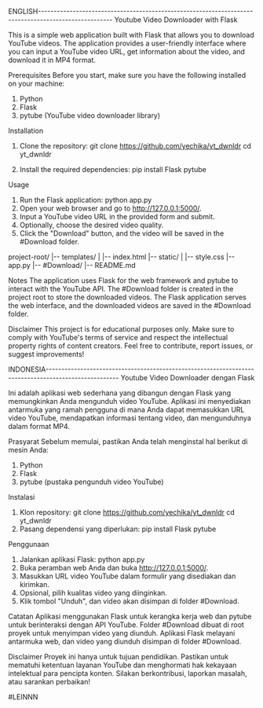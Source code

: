 ENGLISH-----------------------------------------------------------------------------------------------------
Youtube Video Downloader with Flask

This is a simple web application built with Flask that allows you to download YouTube videos. The application provides a user-friendly interface where you can input a YouTube video URL, get information about the video, and download it in MP4 format.

Prerequisites
Before you start, make sure you have the following installed on your machine:

1. Python
2. Flask
3. pytube (YouTube video downloader library)

Installation
1. Clone the repository:
git clone https://github.com/yechika/yt_dwnldr
cd yt_dwnldr

2. Install the required dependencies:
pip install Flask pytube

Usage
1. Run the Flask application:
python app.py
2. Open your web browser and go to http://127.0.0.1:5000/.
3. Input a YouTube video URL in the provided form and submit.
4. Optionally, choose the desired video quality.
5. Click the "Download" button, and the video will be saved in the #Download folder.

project-root/
|-- templates/
|   |-- index.html
|-- static/
|   |-- style.css
|-- app.py
|-- #Download/
|-- README.md

Notes
The application uses Flask for the web framework and pytube to interact with the YouTube API.
The #Download folder is created in the project root to store the downloaded videos.
The Flask application serves the web interface, and the downloaded videos are saved in the #Download folder.

Disclaimer
This project is for educational purposes only. Make sure to comply with YouTube's terms of service and respect the intellectual property rights of content creators.
Feel free to contribute, report issues, or suggest improvements!

INDONESIA-----------------------------------------------------------------------------------------------------
Youtube Video Downloader dengan Flask

Ini adalah aplikasi web sederhana yang dibangun dengan Flask yang memungkinkan Anda mengunduh video YouTube. Aplikasi ini menyediakan antarmuka yang ramah pengguna di mana Anda dapat memasukkan URL video YouTube, mendapatkan informasi tentang video, dan mengunduhnya dalam format MP4.

Prasyarat
Sebelum memulai, pastikan Anda telah menginstal hal berikut di mesin Anda:

1. Python
2. Flask
3. pytube (pustaka pengunduh video YouTube)

Instalasi
1. Klon repository:
git clone https://github.com/yechika/yt_dwnldr
cd yt_dwnldr
2. Pasang dependensi yang diperlukan:
pip install Flask pytube

Penggunaan
1. Jalankan aplikasi Flask:
python app.py
2. Buka peramban web Anda dan buka http://127.0.0.1:5000/.
3. Masukkan URL video YouTube dalam formulir yang disediakan dan kirimkan.
4. Opsional, pilih kualitas video yang diinginkan.
5. Klik tombol "Unduh", dan video akan disimpan di folder #Download.

Catatan
Aplikasi menggunakan Flask untuk kerangka kerja web dan pytube untuk berinteraksi dengan API YouTube.
Folder #Download dibuat di root proyek untuk menyimpan video yang diunduh.
Aplikasi Flask melayani antarmuka web, dan video yang diunduh disimpan di folder #Download.

Disclaimer
Proyek ini hanya untuk tujuan pendidikan. Pastikan untuk mematuhi ketentuan layanan YouTube dan menghormati hak kekayaan intelektual para pencipta konten.
Silakan berkontribusi, laporkan masalah, atau sarankan perbaikan!





#LEINNN
